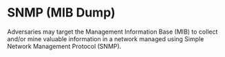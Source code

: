 # SNMP (MIB Dump)

Adversaries may target the Management Information Base (MIB) to collect and/or mine valuable information in a network managed using Simple Network Management Protocol (SNMP).